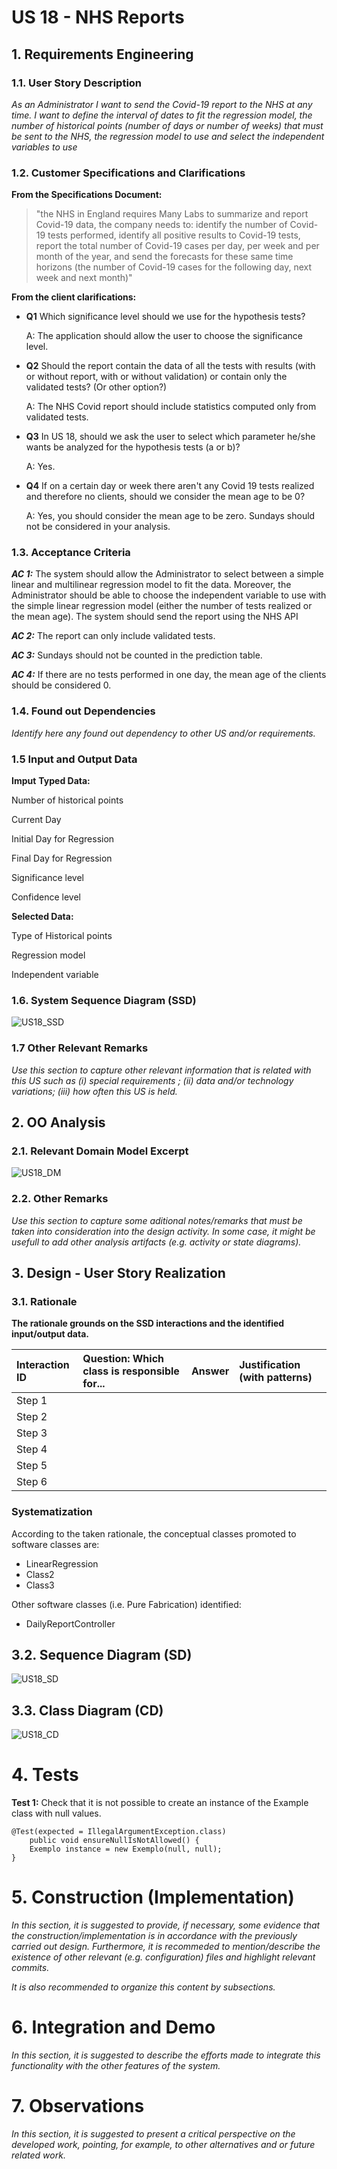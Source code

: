 # US 18 - NHS Reports

## 1. Requirements Engineering

### 1.1. User Story Description

*As an Administrator I want to send the Covid-19 report to the NHS at any time. I
 want to define the interval of dates to fit the regression model, the number of historical
 points (number of days or number of weeks) that must be sent to the NHS, the regression
 model to use and select the independent variables to use*

### 1.2. Customer Specifications and Clarifications 

**From the Specifications Document:**
>"the NHS in England requires Many Labs to summarize and report Covid-19 data, the company
  needs to: identify the number of Covid-19 tests performed, identify all positive results to Covid-19
  tests, report the total number of Covid-19 cases per day, per week and per month of the year, and
  send the forecasts for these same time horizons (the number of Covid-19 cases for the following
  day, next week and next month)"

**From the client clarifications:**
* **Q1** Which significance level should we use for the hypothesis tests?
        
    A: The application should allow the user to choose the significance level.
* **Q2** Should the report contain the data of all the tests with results (with or without report, with or without validation) or contain only the validated tests? (Or other option?)
        
    A: The NHS Covid report should include statistics computed only from validated tests.
* **Q3** In US 18, should we ask the user to select which parameter he/she wants be analyzed for the hypothesis tests (a or b)?
    
    A: Yes.
    
* **Q4** If on a certain day or week there aren't any Covid 19 tests realized and therefore no clients, should we consider the mean age to be 0?
    
    A: Yes, you should consider the mean age to be zero. Sundays should not be considered in your analysis.

### 1.3. Acceptance Criteria

**_AC 1:_** The system should allow the Administrator to select
            between a simple linear and multilinear regression model to fit the data.
            Moreover, the Administrator should be able to choose the independent variable to
            use with the simple linear regression model (either the number of tests realized or 
            the mean age). The system should send the report using the NHS API
            
**_AC 2:_** The report can only include validated tests. 

**_AC 3:_** Sundays should not be counted in the prediction table.  

**_AC 4:_** If there are no tests performed in one day, the mean age of the clients should be considered 0.

### 1.4. Found out Dependencies

*Identify here any found out dependency to other US and/or requirements.*

### 1.5 Input and Output Data

**Imput** 
**Typed Data:**

Number of historical points

Current Day

Initial Day for Regression

Final Day for Regression

Significance level

Confidence level

**Selected Data:**

Type of Historical points

Regression model

Independent variable



### 1.6. System Sequence Diagram (SSD)

![US18_SSD](US18_SSD.svg)

### 1.7 Other Relevant Remarks

*Use this section to capture other relevant information that is related with this US such as (i) special requirements ; (ii) data and/or technology variations; (iii) how often this US is held.* 

## 2. OO Analysis

### 2.1. Relevant Domain Model Excerpt

![US18_DM](US18_DM.svg)

### 2.2. Other Remarks

*Use this section to capture some aditional notes/remarks that must be taken into consideration into the design activity. In some case, it might be usefull to add other analysis artifacts (e.g. activity or state diagrams).* 

## 3. Design - User Story Realization 

### 3.1. Rationale

**The rationale grounds on the SSD interactions and the identified input/output data.**

| Interaction ID | Question: Which class is responsible for... | Answer  | Justification (with patterns)  |
|:-------------  |:--------------------- |:------------|:---------------------------- |
| Step 1  		 |							 |             |                              |
| Step 2  		 |							 |             |                              |
| Step 3  		 |							 |             |                              |
| Step 4  		 |							 |             |                              |
| Step 5  		 |							 |             |                              |
| Step 6  		 |							 |             |                              |              

### Systematization ##

According to the taken rationale, the conceptual classes promoted to software classes are: 

 * LinearRegression
 * Class2
 * Class3

Other software classes (i.e. Pure Fabrication) identified: 
 * DailyReportController

## 3.2. Sequence Diagram (SD)

![US18_SD](US18_SD.svg)

## 3.3. Class Diagram (CD)

![US18_CD](US18_CD.svg)

# 4. Tests 

**Test 1:** Check that it is not possible to create an instance of the Example class with null values. 

	@Test(expected = IllegalArgumentException.class)
		public void ensureNullIsNotAllowed() {
		Exemplo instance = new Exemplo(null, null);
	}

# 5. Construction (Implementation)

*In this section, it is suggested to provide, if necessary, some evidence that the construction/implementation is in accordance with the previously carried out design. Furthermore, it is recommeded to mention/describe the existence of other relevant (e.g. configuration) files and highlight relevant commits.*

*It is also recommended to organize this content by subsections.* 

# 6. Integration and Demo 

*In this section, it is suggested to describe the efforts made to integrate this functionality with the other features of the system.*

# 7. Observations

*In this section, it is suggested to present a critical perspective on the developed work, pointing, for example, to other alternatives and or future related work.*





